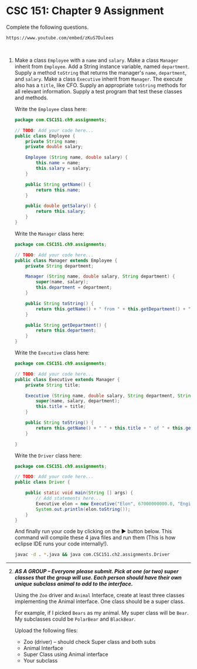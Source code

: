 # CSC 151: Chapter 9 Assignment

Complete the following questions.

```|{type:'youtube'}
https://www.youtube.com/embed/zKuS7Dulees
```

<br>

1. Make a class `Employee` with a `name` and `salary`. Make a class `Manager` inherit from `Employee`. Add a String instance variable, named `department`. Supply a method `toString` that returns the manager's `name`, `department`, and `salary`. Make a class `Executive` inherit from `Manager`. The execute also has a `title`, like CFO. Supply an appropriate `toString` methods for all relevant information. Supply a test program that test these classes and methods.

    Write the `Employee` class here:

    ```java | {type: 'file', path: '/ACC-CSC151/ch9/Employee.java'}
    package com.CSC151.ch9.assignments;

    // TODO: Add your code here...
    public class Employee {
        private String name;
        private double salary;

        Employee (String name, double salary) {
            this.name = name;
            this.salary = salary;
        }

        public String getName() {
            return this.name;
        }

        public double getSalary() {
            return this.salary;
        }
    }
    ```

    Write the `Manager` class here:

    ```java | {type: 'file', path: '/ACC-CSC151/ch9/Manager.java'}
    package com.CSC151.ch9.assignments;

    // TODO: Add your code here...
    public class Manager extends Employee {
        private String department;

        Manager (String name, double salary, String department) {
            super(name, salary);
            this.department = department;
        }

        public String toString() {
            return this.getName() + " from " + this.getDepartment() + " department, with salary of $" + Double.toString(this.getSalary());
        }

        public String getDepartment() {
            return this.department;
        }
    }
    ```

    Write the `Executive` class here:

    ```java | {type: 'file', path: '/ACC-CSC151/ch9/Executive.java'}
    package com.CSC151.ch9.assignments;

    // TODO: Add your code here...
    public class Executive extends Manager {
        private String title;

        Executive (String name, double salary, String department, String title) {
            super(name, salary, department);
            this.title = title;
        }

        public String toString() {
            return this.getName() + " " + this.title + " of " + this.getDepartment() + " with salary of $" + Double.toString(this.getSalary());
        }

    }
    ```

    Write the `Driver` class here:

    ```java | {type: 'file', path: '/ACC-CSC151/ch9/Driver.java'}
    package com.CSC151.ch9.assignments;

    // TODO: Add your code here...
    public class Driver {

        public static void main(String [] args) {
            // Add statements here...
            Executive elon = new Executive("Elon", 67000000000.0, "Engineering", "CEO");
            System.out.println(elon.toString());
        }
    }
    ```

    And finally run your code by clicking on the ▶ button below. This command will compile these 4 java files and run them (This is how eclipse IDE runs your code internally!).

    ```bash | {type: 'command'}
    javac -d . *.java && java com.CSC151.ch2.assignments.Driver
    ```

---

2. _**AS A GROUP – Everyone please submit. Pick at one (or two) super classes that the group will use. Each person should have their own unique subclass animal to add to the interface.**_

    Using the `Zoo` driver and `Animal` Interface, create at least three classes implementing the Animal interface. One class should be a super class.

    For example, if I picked `Bears` as my animal. My super class will be `Bear`. My subclasses could be `PolarBear` and `BlackBear`.

    Upload the following files:

    - Zoo (driver) – should check Super class and both subs
    - Animal Interface
    - Super Class using Animal interface
    - Your subclass

    ```java

    ```
